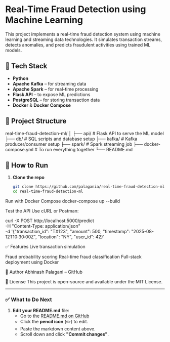 # Real-Time Fraud Detection using Machine Learning

This project implements a real-time fraud detection system using machine learning and streaming data technologies. It simulates transaction streams, detects anomalies, and predicts fraudulent activities using trained ML models.

## 🔧 Tech Stack

- **Python**
- **Apache Kafka** – for streaming data
- **Apache Spark** – for real-time processing
- **Flask API** – to expose ML predictions
- **PostgreSQL** – for storing transaction data
- **Docker** & **Docker Compose**

## 📁 Project Structure

real-time-fraud-detection-ml/
│
├── api/ # Flask API to serve the ML model
├── db/ # SQL scripts and database setup
├── kafka/ # Kafka producer/consumer setup
├── spark/ # Spark streaming job
├── docker-compose.yml # To run everything together
└── README.md


## 🚀 How to Run

1. **Clone the repo**
   ```bash
   git clone https://github.com/palagania/real-time-fraud-detection-ml.git
   cd real-time-fraud-detection-ml

Run with Docker Compose
  docker-compose up --build


Test the API
Use cURL or Postman:

curl -X POST http://localhost:5000/predict \
-H "Content-Type: application/json" \
-d '{"transaction_id": "TX123", "amount": 500, "timestamp": "2025-08-12T10:30:00Z", "location": "NY", "user_id": 42}'

✅ Features
Live transaction simulation

Fraud probability scoring
Real-time fraud classification
Full-stack deployment using Docker

👤 Author
Abhinash Palagani – GitHub

📜 License
This project is open-source and available under the MIT License.


---

### ✅ What to Do Next

1. **Edit your README.md** file:
   - Go to the [README.md on GitHub](https://github.com/palagania/real-time-fraud-detection-ml/blob/main/README.md)
   - Click the **pencil icon** (✏️) to edit.
   - Paste the markdown content above.
   - Scroll down and click **"Commit changes"**.





